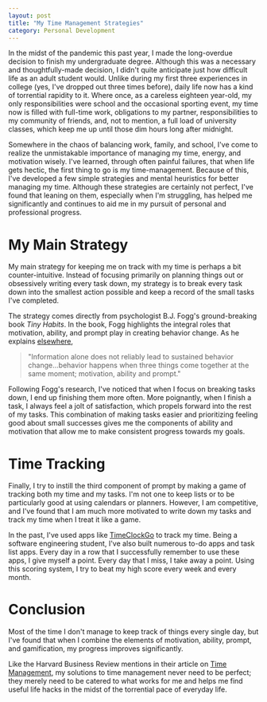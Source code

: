 ```yaml
---
layout: post 
title: "My Time Management Strategies"
category: Personal Development 
---
```

In the midst of the pandemic this past year, I made the long-overdue decision to finish my undergraduate degree. Although this was a necessary and thoughtfully-made decision, I didn't quite anticipate just how difficult life as an adult student would. Unlike during my first three experiences in college (yes, I've dropped out three times before), daily life now has a kind of torrential rapidity to it. Where once, as a careless eighteen year-old, my only responsibilities were school and the occasional sporting event, my time now is filled with full-time work, obligations to my partner, responsibilities to my community of friends, and, not to mention, a full load of university classes, which keep me up until those dim hours long after midnight.

Somewhere in the chaos of balancing work, family, and school, I've come to realize the unmistakable importance of managing my time, energy, and motivation wisely. I've learned, through often painful failures, that when life gets hectic, the first thing to go is my time-management. Because of this, I've developed a few simple strategies and mental heuristics for better managing my time. Although these strategies are certainly not perfect, I've found that leaning on them, especially when I'm struggling, has helped me significantly and continues to aid me in my pursuit of personal and professional progress.

# My Main Strategy 

My main strategy for keeping me on track with my time is perhaps a bit counter-intuitive. Instead of focusing primarily on planning things out or obsessively writing every task down, my strategy is to break every task down into the smallest action possible and keep a record of the small tasks I've completed.

The strategy comes directly from psychologist B.J. Fogg's ground-breaking book *Tiny Habits*. In the book, Fogg highlights the integral roles that motivation, ability, and prompt play in creating behavior change. As he explains [elsewhere](https://fs.blog/knowledge-project/bj-fogg/), 
> "Information alone does not reliably lead to sustained behavior change...behavior happens when three things come together at the same moment; motivation, ability and prompt."

Following Fogg's research, I've noticed that when I focus on breaking tasks down, I end up finishing them more often. More poignantly, when I finish a task, I always feel a jolt of satisfaction, which propels forward into the rest of my tasks. This combination of making tasks easier and prioritizing feeling good about small successes gives me the components of ability and motivation that allow me to make consistent progress towards my goals. 

# Time Tracking 

Finally, I try to instill the third component of prompt by making a game of tracking both my time and my tasks. I'm not one to keep lists or to be particularly good at using calendars or planners. However, I am competitive, and I've found that I am much more motivated to write down my tasks and track my time when I treat it like a game. 

In the past, I've used apps like [TimeClockGo](https://www.timeclockgo.com/) to track my time. Being a software engineering student, I've also built numerous to-do apps and task list apps. Every day in a row that I successfully remember to use these apps, I give myself a point. Every day that I miss, I take away a point. Using this scoring system, I try to beat my high score every week and every month. 

# Conclusion 

Most of the time I don't manage to keep track of things every single day, but I've found that when I combine the elements of motivation, ability, prompt, and gamification, my progress improves significantly. 

Like the Harvard Business Review mentions in their article on [Time Management](https://hbr.org/2020/01/time-management-is-about-more-than-life-hacks), my solutions to time management never need to be perfect; they merely need to be catered to what works for me and helps me find useful life hacks in the midst of the torrential pace of everyday life. 


